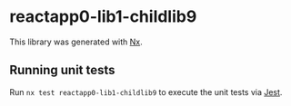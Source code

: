 # reactapp0-lib1-childlib9

This library was generated with [Nx](https://nx.dev).

## Running unit tests

Run `nx test reactapp0-lib1-childlib9` to execute the unit tests via [Jest](https://jestjs.io).
